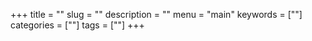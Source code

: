 +++
title = ""
slug = ""
description = ""
menu = "main"
keywords = [""]
categories = [""]
tags = [""]
+++

